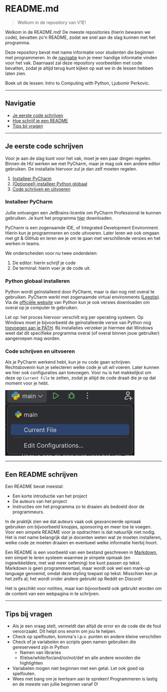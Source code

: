 # README.md

> Welkom in de repository van V1E!

Welkom in de README.md! De meeste repositories (hierin bewaren we code), 
bevatten zo'n README, zodat we snel aan de slag kunnen met het programma.

Deze repository bevat met name informatie voor studenten die beginnen met programmeren. In 
de [navigatie](#navigatie) kun je meer handige informatie vinden voor het vak. Daarnaast zal deze 
repository voorbeelden met code bevatten, zodat je altijd terug kunt kijken op wat 
we in de lessen hebben laten zien.

Boek uit de lessen: Intro to Computing with Python, Ljubomir Perkovic.

---

## Navigatie

- [Je eerste code schrijven](#je-eerste-code-schrijven)
- [Hoe schrijf je een README](#een-readme-schrijven)
- [Tips bij vragen](#tips-bij-vragen)

---

## Je eerste code schrijven

Voor je aan de slag kunt voor het vak, moet je een paar dingen regelen. 
Binnen de HU werken we met PyCharm, maar je mag ook een andere editor gebruiken. 
De installatie hiervoor zul je dan zelf moeten regelen.

1. [Installeer PyCharm](#installeer-pycharm)
2. [(Optioneel) installeer Python globaal](#python-globaal-installeren)
3. [Code schrijven en uitvoeren](#code-schrijven-en-uitvoeren)

### Installeer PyCharm

Jullie ontvangen een JetBrains-licentie om PyCharm Professional te kunnen gebruiken. Je kunt 
het programma [hier](https://www.jetbrains.com/pycharm/download) downloaden. 

PyCharm is een zogenaamde IDE, of Integrated Development Environment. Hierin kun je programmeren en code uitvoeren. 
Later leren we ook omgaan met git & GitHub en leren we je om te gaan met verschillende versies en het werken in teams.

We onderscheiden voor nu twee onderdelen:

1. De editor: hierin schrijf je code
2. De terminal: hierin voer je de code uit.

### Python globaal installeren

Python wordt geïnstalleerd door PyCharm, maar is dan nog niet overal te gebruiken. PyCharm 
werkt met zogenaamde virtual environments ([Leestip](https://www.linkedin.com/pulse/virtual-environments-python-simplified-beginners-globaltechcouncil-qjptc)). 
Via de [officiële website](https://www.python.org/downloads/) van Python kun je ook versies downloaden om overal op je computer 
te gebruiken. 

Let op: het proces hiervoor verschilt erg per operating systeem. Op Windows 
moet je bijvoorbeeld de geïnstalleerde versie van Python nog [toevoegen aan je PATH](https://www.eukhost.com/kb/how-to-add-to-the-path-on-windows-10-and-windows-11/). 
Bij installaties verzeker je hiermee dat Windows weet dat dit specifieke programma overal (of overal binnen jouw gebruiker) 
aangeroepen mag worden.

### Code schrijven en uitvoeren

Als je PyCharm werkend hebt, kun je nu code gaan schrijven. Rechtsbovenin 
kun je selecteren welke code je uit wil voeren. Later kunnen we hier ook configuraties aan toevoegen. Voor nu is het makkelijkst om deze op `Current File` te zetten, zodat 
je altijd de code draait die je op dat moment voor je hebt.

![Runconfiguratie in PyCharm](imgs/pycharm_run.png)

---

## Een README schrijven

Een README bevat meestal:
- Een korte introductie van het project
- De auteurs van het project
- Instructies om het programma zo te draaien als bedoeld door de programmeurs.

In de praktijk zien we dat auteurs vaak ook geavanceerde opmaak gebruiken om bijvoorbeeld knopjes, sponsoring en 
meer toe te voegen. Voor een simpele README voor je opdrachten is dat natuurlijk niet nodig. 
Het is met name belangrijk dat je docenten weten wat ze moeten installeren, welke code ze moeten draaien en 
eventueel welke informatie hierbij hoort.

Een README is een voorbeeld van een bestand geschreven in [Markdown](https://www.markdownguide.org/cheat-sheet/), 
een simpel te leren systeem waarmee je simpele opmaak (en ingewikkeldere, met wat meer oefening) 
toe kunt passen op tekst. Markdown is geen programmeertaal, maar wordt ook wel een mark-up language genoemd, 
omdat deze styling toepast op tekst. Misschien ken je het zelfs al; het wordt onder andere gebruikt op Reddit en Discord! 

Het is geschikt voor notities, maar kan bijvoorbeeld ook 
gebruikt worden om de content van een webpagina in te schrijven.

---

## Tips bij vragen

- Als je een vraag stelt, vermeldt dan altijd de error en de code die de fout veroorzaakt. Dit helpt ons enorm om jou te helpen.
- Check op spelfouten, komma's i.p.v. punten en andere kleine verschillen
- Check of je variabelen en scripts geen namen gebruiken die gereserveerd zijn in Python
  - Namen van libraries
  - If/else/while/for/and/or/not/def en alle andere woorden die highlighten
- Variabelen mogen niet beginnen met een getal. Let ook goed op spelfouten.
- Wees niet bang om je leerteam aan te spreken! Programmeren is lastig en de meeste van jullie beginnen vanaf 0!